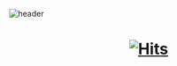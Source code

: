 ![header](https://capsule-render.vercel.app/api?color=gradient&type=wave&height=300&section=header&text=Hyunin&fontSize=90)

<h1 align="center">

[![Hits](https://hits.seeyoufarm.com/api/count/incr/badge.svg?url=https%3A%2F%2Fgithub.com%2Fhonghyunin%2Fhit-counter&count_bg=%23E928B9&title_bg=%238A8080&icon=github.svg&icon_color=%23F3F3F3&title=hits&edge_flat=false)](https://hits.seeyoufarm.com)
